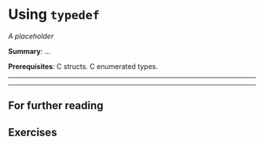 Using `typedef`
===============

*A placeholder*

**Summary**: ...

**Prerequisites**: C structs.  C enumerated types.

- - -

- - -

For further reading
-------------------

Exercises
---------

